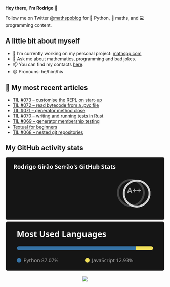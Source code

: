 **Hey there, I'm Rodrigo** 👋

Follow me on Twitter [@mathsppblog][twitter] for 🐍 Python, 🧠 maths, and 💻 programming content.


## A little bit about myself

- 🔭 I’m currently working on my personal project: [mathspp.com](https://mathspp.com)
- 💬 Ask me about mathematics, programming and bad jokes.
- 📫 You can find my contacts [here](https://mathspp.com/about#contacts).
- 😄 Pronouns: he/him/his


## 📖 My most recent articles

<!-- BLOG-POST-LIST:START -->
- [TIL #073 – customise the REPL on start-up](https://mathspp.com/blog/til/customise-the-repl-on-start-up)
- [TIL #072 – read bytecode from a .pyc file](https://mathspp.com/blog/til/read-bytecode-from-a-pyc-file)
- [TIL #071 – generator method close](https://mathspp.com/blog/til/generator-method-close)
- [TIL #070 – writing and running tests in Rust](https://mathspp.com/blog/til/writing-and-running-tests-in-rust)
- [TIL #069 – generator membership testing](https://mathspp.com/blog/til/generator-membership-testing)
- [Textual for beginners](https://mathspp.com/blog/textual-for-beginners)
- [TIL #068 – nested git repositories](https://mathspp.com/blog/til/nested-git-repositories)
<!-- BLOG-POST-LIST:END -->


##  My GitHub activity stats

<!-- Thanks to ofek! -->

<img src="general_stats.svg" alt="GitHub Statistics" loading="lazy">

<img src="language_stats.svg" alt="Top Languages" loading="lazy">

<p align='center'><img src='https://visitor-badge.laobi.icu/badge?page_id=RodrigoGiraoSerrao'></p>

[twitter]: https://twitter.com/mathsppblog
